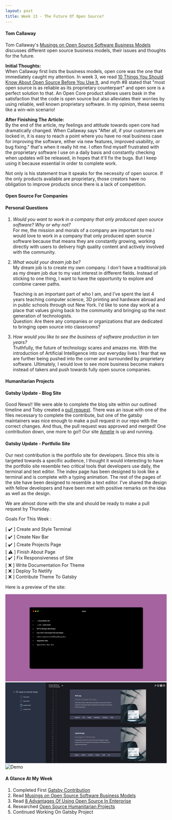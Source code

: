 ```yaml
---
layout: post
title: Week 13 - The Future Of Open Source?
---
```



#### Tom Callaway
<!-- Write your comments about Tom Callaway's blog post. -->
Tom Callaway's [Musings on Open Source Software Business Models] discusses different open source business models, their issues and thoughts for the future.

**Initial Thoughts:**  
When Callaway first lists the business models, open core was the one that immediately caught my attention. In week 3, we read [10 Things You Should Know About Open Source Before You Use It], and myth #8 stated that "most open source is as reliable as its proprietary counterpart" and open sore is a perfect solution to that. An Open Core product allows users bask in the satisfaction that the code is open source but also alleviates their worries by using reliable, well known proprietary software. In my opinion, these seems like a win-win scenario! 

**After Finishing The Article:**  
By the end of the article, my feelings and attitude towards open core had dramatically changed. When Callaway says "After all, if your customers are locked in, it is easy to reach a point where you have no real business case for improving the software, either via new features, improved usability, or bug fixing." that's when it really hit me. I often find myself frustrated with the proprietary software I use on a daily basis and constantly checking when updates will be released, in hopes that it'll fix the bugs. But I keep using it because essential in order to complete work.

Not only is his statement true it speaks for the necessity of open source. If the only products available are proprietary, those creators have no obligation to improve products since there is a lack of competition.



#### Open Source For Companies
<!-- The second article is intended to convince CIO's about the importance of open source for companies. What are your reactions to this article? -->





#### Personal Questions
<!-- Would you want to work in a company that only produced open source software? 
Why or why not? What would your dream job be? How would you like to see the business of software production in ten years?  -->
1. *Would you want to work in a company that only produced open source software? Why or why not?*  
    For me, the mission and morals of a company are important to me.I would love to work in a company that only produced open source  software because that means they are constantly growing, working directly with users to delivery high quality content and actively involved with the community.

2. *What would your dream job be?*  
    My dream job is to create my own company. I don't have a traditional job as my dream job due to my vast interest in different fields. Instead of sticking to one thing, I want to have the opportunity to explore and combine career paths.
    
    Teaching is an important part of who I am, and I've spent the last 4 years teaching computer science, 3D printing and hardware abroad and in public schools through out New York. I'd like to sone day work at a place that values giving back to the community and bringing up the next generation of technologists.  
    Question: Are there any companies or organizations that are dedicated to bringing open source into classrooms?
    
3. *How would you like to see the business of software production in ten years?*  
    Truthfully, the future of technology scares and amazes me. With the introduction of Artificial Intelligence into our everyday lives I fear that we are further being pushed into the corner and surrounded by proprietary software. Ultimately, I would love to see more business become makers instead of takers and push towards fully open source companies.


#### Humanitarian Projects
<!-- Read this article: https://opensource.com/tags/humanitarian, and browse the projects listed there. Pick one that interests you and write about it in your blog post for Week 13. -->



#### Gatsby Update - Blog Site
Good News!! We were able to complete the blog site within our outlined timeline and Toby created a [pull request]. There was an issue with one of the files necessary to complete the contribute, but one of the gatsby maintainers was nice enough to make a pull request in our repo with the correct changes. And thus, the pull request was approved and merged! One contribution down, one more to go!! Our site [Amelie] is up and running.


#### Gatsby Update - Portfolio Site
Our next contribution is the portfolio site for developers. Since this site is targeted towards a specific audience, I thought it would interesting to have the portfolio site resemble two critical tools that developers use daily, the terminal and text editor. The index page has been designed to look like a terminal and is complete with a typing animation. The rest of the pages of the site have been designed to resemble a text editor. I've shared the design with fellow developers and have been met with positive remarks on the idea as well as the design.

We are almost done with the site and should be ready to make a pull request by Thursday.

Goals For This Week :

[ ✔️ ] Create and Style Terminal <br/>
[ ✔️ ] Create Nav Bar <br/>
[ ✔️ ] Create Projects Page <br/>
[ ⚠️ ] Finish About Page <br/>
[ ✔️ ] Fix Responsiveness of Site <br/>
[ ❌ ] Write Documentation For Theme <br/>
[ ❌ ] Deploy To Netlify <br/>
[ ❌ ] Contribute Theme To Gatsby <br/>

Here is a preview of the site:

<!-- M E D I A -->
![Terminal](https://raw.githubusercontent.com/hunter-college-ossd-fall-2019/giocare-weekly/gh-pages/_posts/images/portfolio-home.png)
![Project Page](https://raw.githubusercontent.com/hunter-college-ossd-fall-2019/giocare-weekly/gh-pages/_posts/images/portfolio-projectpage.png)
![Demo](https://thumbs.gfycat.com/WhirlwindEsteemedIrrawaddydolphin-size_restricted.gif)





#### A Glance At My Week
1. Completed First [Gatsby Contribution]
2. Read [Musings on Open Source Software Business Models]
3. Read [8 Advantages Of Using Open Source In Enterprise]
4. Researched [Open Source Humanitarian Projects]
5. Continued Working On Gatsby Project


<!-- L I N K S -->
[Amelie]:https://amelie-blog.netlify.com/
[pull request]: https://github.com/gatsbyjs/gatsby/pull/19760
[Gatsby Contribution]: https://github.com/gatsbyjs/gatsby/pull/19760
[Musings on Open Source Software Business Models]:https://spot.livejournal.com/327801.html
[8 Advantages Of Using Open Source In Enterprise]:https://enterprisersproject.com/article/2015/1/top-advantages-open-source-offers-over-proprietary-solutions
[Open Source Humanitarian Projects]:https://opensource.com/tags/humanitarian




[10 Things You Should Know About Open Source Before You Use It]:https://www.techrepublic.com/blog/10-things/10-things-you-should-know-about-open-source-before-you-use-it/